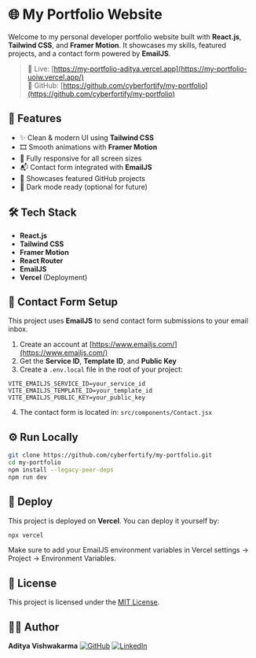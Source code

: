 # 🌐 My Portfolio Website

Welcome to my personal developer portfolio website built with **React.js**, **Tailwind CSS**, and **Framer Motion**. It showcases my skills, featured projects, and a contact form powered by **EmailJS**.

> 🔴 Live: [https://my-portfolio-aditya.vercel.app](https://my-portfolio-uoiw.vercel.app/)  
> 📂 GitHub: [https://github.com/cyberfortify/my-portfolio](https://github.com/cyberfortify/my-portfolio)



## 🚀 Features

- ✨ Clean & modern UI using **Tailwind CSS**
- 🎞️ Smooth animations with **Framer Motion**
- 📱 Fully responsive for all screen sizes
- 📬 Contact form integrated with **EmailJS**
- 💼 Showcases featured GitHub projects
- 🌙 Dark mode ready (optional for future)



## 🛠 Tech Stack

- **React.js**
- **Tailwind CSS**
- **Framer Motion**
- **React Router**
- **EmailJS**
- **Vercel** (Deployment)



## 📩 Contact Form Setup

This project uses **EmailJS** to send contact form submissions to your email inbox.

1. Create an account at [https://www.emailjs.com/](https://www.emailjs.com/)
2. Get the **Service ID**, **Template ID**, and **Public Key**
3. Create a `.env.local` file in the root of your project:

```env
VITE_EMAILJS_SERVICE_ID=your_service_id
VITE_EMAILJS_TEMPLATE_ID=your_template_id
VITE_EMAILJS_PUBLIC_KEY=your_public_key
````

4. The contact form is located in: `src/components/Contact.jsx`



## ⚙️ Run Locally

```bash
git clone https://github.com/cyberfortify/my-portfolio.git
cd my-portfolio
npm install --legacy-peer-deps
npm run dev
```


## 🚀 Deploy

This project is deployed on **Vercel**. You can deploy it yourself by:

```bash
npx vercel
```

Make sure to add your EmailJS environment variables in Vercel settings → Project → Environment Variables.



## 📄 License

This project is licensed under the [MIT License](LICENSE).



## 🙋‍♂️ Author

**Aditya Vishwakarma**
[![GitHub](https://img.shields.io/badge/GitHub-cyberfortify-181717?style=flat\&logo=github)](https://github.com/cyberfortify)
[![LinkedIn](https://img.shields.io/badge/LinkedIn-Connect-blue?style=flat\&logo=linkedin)](https://www.linkedin.com/in/aditya-vk-professional)

